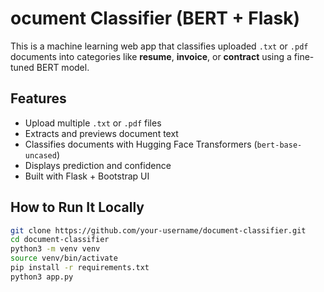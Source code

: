 # ocument Classifier (BERT + Flask)

This is a machine learning web app that classifies uploaded `.txt` or `.pdf` documents into categories like **resume**, **invoice**, or **contract** using a fine-tuned BERT model.

## Features
- Upload multiple `.txt` or `.pdf` files
- Extracts and previews document text
- Classifies documents with Hugging Face Transformers (`bert-base-uncased`)
- Displays prediction and confidence
- Built with Flask + Bootstrap UI

## How to Run It Locally

```bash
git clone https://github.com/your-username/document-classifier.git
cd document-classifier
python3 -m venv venv
source venv/bin/activate
pip install -r requirements.txt
python3 app.py
